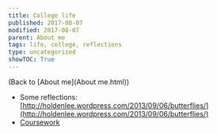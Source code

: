 ```yaml
---
title: College life
published: 2017-08-07
modified: 2017-08-07
parent: About me
tags: life, college, reflections
type: uncategorized
showTOC: True
---
```




(Back to [About me](About me.html))

+ Some reflections: [http://holdenlee.wordpress.com/2013/09/06/butterflies/](http://holdenlee.wordpress.com/2013/09/06/butterflies/)
+ [Coursework](Coursework.html)


